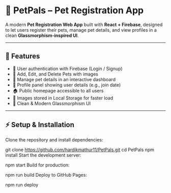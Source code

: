 # 🐾 PetPals – Pet Registration App  

A modern **Pet Registration Web App** built with **React + Firebase**, designed to let users register their pets, manage pet details, and view profiles in a clean **Glassmorphism-inspired UI**.  

---

## 🚀 Features  

- 🔑 User authentication with Firebase (Login / Signup)  
- 🐶 Add, Edit, and Delete Pets with images  
- 📅 Manage pet details in an interactive dashboard  
- 👤 Profile panel showing user details (e.g., join date)  
- 🏠 Public homepage accessible to all users  
- 💾 Images stored in Local Storage for faster load  
- 🎨 Clean & Modern Glassmorphism UI  

---

## ⚡ Setup & Installation  

Clone the repository and install dependencies:  

git clone https://github.com/hardikmathur11/PetPals.git
cd PetPals
npm install
Start the development server:

npm start
Build for production:

npm run build
Deploy to GitHub Pages:

npm run deploy
